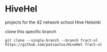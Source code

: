 # HiveHel
projects for the 42 network school Hive Helsinki

clone this specific branch
```
git clone --single-branch --branch fract-ol https://github.com/patsastus/HiveHel fract-ol
```
